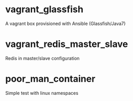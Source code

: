 # vagrant_glassfish
A vagrant box provisioned with Ansible (Glassfish/Java7)

# vagrant_redis_master_slave
Redis in master/slave configuration

# poor_man_container
Simple test with linux namespaces
